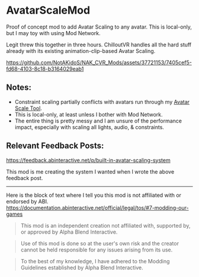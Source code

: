 # AvatarScaleMod
 
Proof of concept mod to add Avatar Scaling to any avatar. This is local-only, but I may toy with using Mod Network.

Legit threw this together in three hours. ChilloutVR handles all the hard stuff already with its existing animation-clip-based Avatar Scaling.

https://github.com/NotAKidoS/NAK_CVR_Mods/assets/37721153/7405cef5-fd68-4103-8c18-b3164029eab1

## Notes:
* Constraint scaling partially conflicts with avatars run through my [Avatar Scale Tool](https://github.com/NotAKidoS/AvatarScaleTool).
* This is local-only, at least unless I bother with Mod Network.
* The entire thing is pretty messy and I am unsure of the performance impact, especially with scaling all lights, audio, & constraints.

## Relevant Feedback Posts:
https://feedback.abinteractive.net/p/built-in-avatar-scaling-system

This mod is me creating the system I wanted when I wrote the above feedback post.

---

Here is the block of text where I tell you this mod is not affiliated with or endorsed by ABI. 
https://documentation.abinteractive.net/official/legal/tos/#7-modding-our-games

> This mod is an independent creation not affiliated with, supported by, or approved by Alpha Blend Interactive. 

> Use of this mod is done so at the user's own risk and the creator cannot be held responsible for any issues arising from its use.

> To the best of my knowledge, I have adhered to the Modding Guidelines established by Alpha Blend Interactive.
